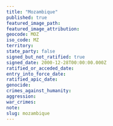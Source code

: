 ```yaml
---
title: "Mozambique"
published: true
featured_image_path:
featured_image_attribution:
geocode: MOZ
iso_code: MZ
territory:
state_party: false
signed_but_not_ratified: true
signed_date: 2000-12-28T00:00:00.000Z
ratified_or_acceded_date:
entry_into_force_date:
ratified_apic_date:
genocide:
crimes_against_humanity:
aggression:
war_crimes:
note:
slug: mozambique
---
```

